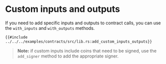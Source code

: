 # Custom inputs and outputs

If you need to add specific inputs and outputs to contract calls, you can use the `with_inputs` and `with_outputs` methods.

```rust,ignore
{{#include ../../../examples/contracts/src/lib.rs:add_custom_inputs_outputs}}

```

> **Note:** if custom inputs include coins that need to be signed, use the `add_signer` method to add the appropriate signer.
